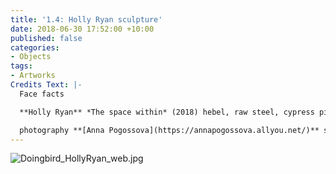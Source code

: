 ```yaml
---
title: '1.4: Holly Ryan sculpture'
date: 2018-06-30 17:52:00 +10:00
published: false
categories:
- Objects
tags:
- Artworks
Credits Text: |-
  Face facts

  **Holly Ryan** *The space within* (2018) hebel, raw steel, cypress pine, 35 (H) x 20 (W) x 14.5 (D) cm AUD $2200 **[BUY](jericocontemporary.com)**

  photography **[Anna Pogossova](https://annapogossova.allyou.net/)** styling **[Miguel Urbina Tan](https://www.instagram.com/miguelurbinatan)**
---
```


![Doingbird_HollyRyan_web.jpg](/uploads/Doingbird_HollyRyan_web.jpg)